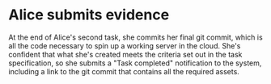 # Alice submits evidence

At the end of Alice's second task, she commits her final git commit, which is all the code necessary to spin up a working server in the cloud. She's confident that what she's created meets the criteria set out in the task specification, so she submits a "Task completed" notification to the system, including a link to the git commit that contains all the required assets.

